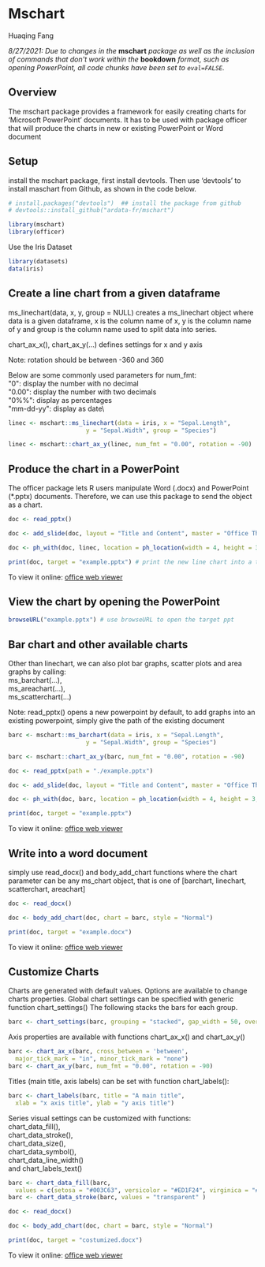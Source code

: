 # Mschart

Huaqing Fang



*8/27/2021: Due to changes in the* **mschart** *package as well as the inclusion of commands that don't work within the* **bookdown** *format, such as opening PowerPoint, all code chunks have been set to `eval=FALSE`.*

## Overview

The mschart package provides a framework for easily creating charts for ‘Microsoft PowerPoint’ documents. It has to be used with package officer that will produce the charts in new or existing PowerPoint or Word document

## Setup
install the mschart package, first install devtools. Then use ‘devtools’ to install maschart from Github, as shown in the code below.


```r
# install.packages("devtools")  ## install the package from github
# devtools::install_github("ardata-fr/mschart")
```




```r
library(mschart)
library(officer)
```

Use the Iris Dataset


```r
library(datasets)
data(iris)
```

## Create a line chart from a given dataframe

ms_linechart(data, x, y, group = NULL) creates a ms_linechart object where data is a given dataframe, x is the column name of x, y is the column name of y and group is the column name used to split data into series.

chart_ax_x(), chart_ax_y(...) defines settings for x and y axis

Note: rotation should be between -360 and 360 

Below are some commonly used parameters for num_fmt: \
"0": display the number with no decimal \
"0.00": display the number with two decimals \
"0\%\%": display as percentages\
"mm-dd-yy": display as date\


```r
linec <- mschart::ms_linechart(data = iris, x = "Sepal.Length",
                      y = "Sepal.Width", group = "Species")

linec <- mschart::chart_ax_y(linec, num_fmt = "0.00", rotation = -90)
```


## Produce the chart in a PowerPoint
The officer package lets R users manipulate Word (.docx) and PowerPoint (*.pptx) documents. Therefore, we can use this package to send the object as a chart.



```r
doc <- read_pptx() 

doc <- add_slide(doc, layout = "Title and Content", master = "Office Theme")

doc <- ph_with(doc, linec, location = ph_location(width = 4, height = 3, label = "hello"))

print(doc, target = "example.pptx") # print the new line chart into a target power point
```
To view it online: <a target="_blank" href="https://drive.google.com/file/d/1TpRVrJi7Q56OD9-oU4aBPY8q6oc6qc73/view?usp=sharing">office web viewer</a>

## View the chart by opening the PowerPoint


```r
browseURL("example.pptx") # use browseURL to open the target ppt
```

## Bar chart and other available charts
Other than linechart, we can also plot bar graphs, scatter plots and area graphs by calling:\
ms_barchart(...),\
ms_areachart(...),\
ms_scatterchart(...)


Note: read_pptx() opens a new powerpoint by default, to add graphs into an existing powerpoint, simply give the path of the existing document



```r
barc <- mschart::ms_barchart(data = iris, x = "Sepal.Length",
                      y = "Sepal.Width", group = "Species")

barc <- mschart::chart_ax_y(barc, num_fmt = "0.00", rotation = -90)

doc <- read_pptx(path = "./example.pptx") 

doc <- add_slide(doc, layout = "Title and Content", master = "Office Theme")

doc <- ph_with(doc, barc, location = ph_location(width = 4, height = 3, label = "hello"))

print(doc, target = "example.pptx")
```
To view it online: <a target="_blank" href="https://drive.google.com/file/d/1PZlhMvCtTKLgTn0upSfhNm8_UTAmc0jP/view?usp=sharing">office web viewer</a>

## Write into a word document
simply use read_docx() and body_add_chart functions where the chart parameter can be any ms_chart object, that is one of [barchart, linechart, scatterchart, areachart]


```r
doc <- read_docx() 

doc <- body_add_chart(doc, chart = barc, style = "Normal")

print(doc, target = "example.docx")
```
To view it online: <a target="_blank" href="https://drive.google.com/file/d/1xxjUDtMafONITrFQ_NYZwqNZ4VjCNphj/view?usp=sharing">office web viewer</a>

## Customize Charts

Charts are generated with default values. Options are available to change charts properties.
Global chart settings can be specified with generic function chart_settings()
The following stacks the bars for each group.

```r
barc <- chart_settings(barc, grouping = "stacked", gap_width = 50, overlap = 100 )
```


Axis properties are available with functions chart_ax_x() and chart_ax_y()


```r
barc <- chart_ax_x(barc, cross_between = 'between', 
  major_tick_mark = "in", minor_tick_mark = "none")
barc <- chart_ax_y(barc, num_fmt = "0.00", rotation = -90)
```

Titles (main title, axis labels) can be set with function chart_labels():


```r
barc <- chart_labels(barc, title = "A main title", 
  xlab = "x axis title", ylab = "y axis title")
```


Series visual settings can be customized with functions:\
chart_data_fill(),\
chart_data_stroke(),\
chart_data_size(),\
chart_data_symbol(),\
chart_data_line_width() \
and chart_labels_text()

```r
barc <- chart_data_fill(barc,
  values = c(setosa = "#003C63", versicolor = "#ED1F24", virginica = "#F2AA00") )
barc <- chart_data_stroke(barc, values = "transparent" )
```


```r
doc <- read_docx() 

doc <- body_add_chart(doc, chart = barc, style = "Normal")

print(doc, target = "costumized.docx")
```
To view it online: <a target="_blank" href="https://drive.google.com/file/d/13W4jhh8ILay6kU2omQyyYyJLWixe4NtY/view?usp=sharing">office web viewer</a>
